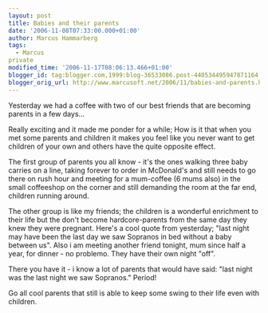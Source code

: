 ```yaml
---
layout: post
title: Babies and their parents
date: '2006-11-08T07:33:00.000+01:00'
author: Marcus Hammarberg
tags:
  - Marcus
private
modified_time: '2006-11-17T08:06:13.466+01:00'
blogger_id: tag:blogger.com,1999:blog-36533086.post-440534495947871164
blogger_orig_url: http://www.marcusoft.net/2006/11/babies-and-parents.html
---
```


Yesterday
we had a coffee with two of our best friends that are becoming parents
in a few days...

Really exciting and it made me ponder for a while;
How is it that when you met some parents and children it makes you feel
like you never want to get children of your own and others have the
quite opposite effect.

The first group of parents you all know - it's the ones walking three
baby carries on a line, taking forever to order in McDonald's and still
needs to go there on rush hour and meeting for a mum-coffee (6 mums
also) in the small coffeeshop on the corner and still demanding the room
at the far end, children running around.

The other group is like my friends; the children is a wonderful
enrichment to their life but the don't become hardcore-parents from the
same day they knew they were pregnant. Here's a cool quote from
yesterday; "last night may have been the last day we saw Sopranos in bed
without a baby between us". Also i am meeting another friend tonight,
mum since half a year, for dinner - no problemo. They have their own
night "off".

There you have it - i know a lot of parents that would have said: "last
night was the last night we saw Sopranos." Period!

Go all cool parents that still is able to keep some swing to their life
even with children.
